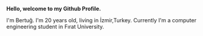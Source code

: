 **Hello, welcome to my Github Profile.**


I'm Bertuğ. I'm 20 years old, living in İzmir,Turkey. Currently I'm a computer engineering student in Fırat University.
